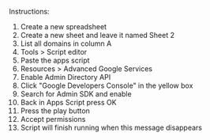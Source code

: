 Instructions:

1) Create a new spreadsheet
2) Create a new sheet and leave it named Sheet 2
3) List all domains in column A
4) Tools > Script editor
5) Paste the apps script
6) Resources > Advanced Google Services
7) Enable Admin Directory API
8) Click "Google Developers Console" in the yellow box
9) Search for Admin SDK and enable
10) Back in Apps Script press OK
11) Press the play button
12) Accept permissions
13) Script will finish running when this message disappears
